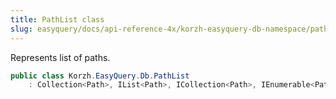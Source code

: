 ```yaml
---
title: PathList class
slug: easyquery/docs/api-reference-4x/korzh-easyquery-db-namespace/pathlist-class
---
```



Represents list of paths.
```csharp
public class Korzh.EasyQuery.Db.PathList
    : Collection<Path>, IList<Path>, ICollection<Path>, IEnumerable<Path>, IEnumerable, IList, ICollection, IReadOnlyList<Path>, IReadOnlyCollection<Path>

```